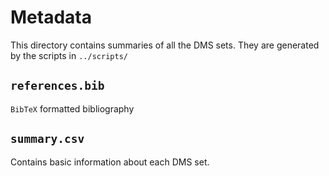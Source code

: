 # Metadata
This directory contains summaries of all the DMS sets.
They are generated by the scripts in `../scripts/`

## `references.bib`
`BibTeX` formatted bibliography

## `summary.csv`
Contains basic information about each DMS set.
